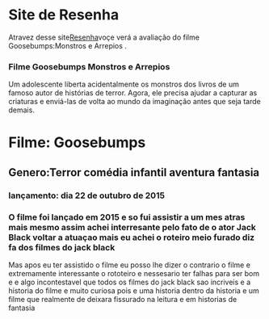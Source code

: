 # Site de Resenha #

Atravez desse site[Resenha](https://github.com/BrunoMarcos12/Cria-o-de-site/edit/gh-pages/index.md)voçe verá a avaliação do filme Goosebumps:Monstros e Arrepios  .

### Filme Goosebumps Monstros e Arrepios 
Um adolescente liberta acidentalmente os monstros dos livros de um famoso autor de histórias de terror. Agora, ele precisa ajudar a capturar as criaturas e enviá-las de volta ao mundo da imaginação antes que seja tarde demais.


#  Filme: Goosebumps
##  Genero:Terror comédia infantil aventura fantasia 
### lançamento: dia 22 de outubro de 2015

### O filme foi lançado em 2015 e so fui assistir a um mes atras mais mesmo assim achei interresante pelo fato de o ator Jack Black voltar a atuaçao mais eu achei o roteiro meio furado diz fa dos filmes do jack black
Mas apos eu ter assistido o filme eu posso lhe dizer o contrario o filme e extremamente interessante o rototeiro e nessesario ter falhas para ser bom e e algo incontestavel que todos os filmes do jack black sao incriveis e a historia do filme e muito curiosa pois e uma historia dentro da historia e um filme que realmente de deixara fissurado na leitura e em historias de fantasia 
